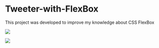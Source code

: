 # Tweeter-with-FlexBox

This project was developed to improve my knowledge about CSS FlexBox

![](https://jona-public.s3-sa-east-1.amazonaws.com/projects/Screen+Shot+2020-04-07+at+15.03.04.png)


![](https://jona-public.s3-sa-east-1.amazonaws.com/projects/Screen+Shot+2020-04-07+at+15.03.15.png)
